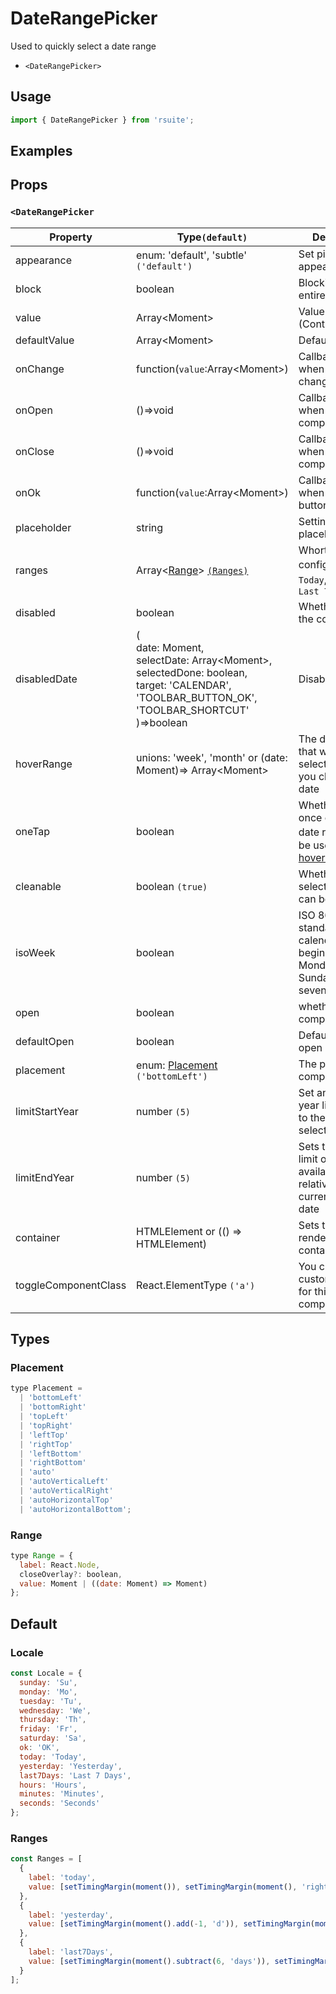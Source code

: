 # DateRangePicker

Used to quickly select a date range

* `<DateRangePicker>`

## Usage

```js
import { DateRangePicker } from 'rsuite';
```

## Examples

<!--{demo}-->

## Props

### `<DateRangePicker`

| Property             | Type`(default)`                                                                                                                                                          | Description                                                                             |
| -------------------- | ------------------------------------------------------------------------------------------------------------------------------------------------------------------------ | --------------------------------------------------------------------------------------- |
| appearance           | enum: 'default', 'subtle' `('default')`                                                                                                                                  | Set picker appearence                                                                   |
| block                | boolean                                                                                                                                                                  | Blocking an entire row                                                                  |
| value                | Array&lt;Moment&gt;                                                                                                                                                      | Value (Controlled)                                                                      |
| defaultValue         | Array&lt;Moment&gt;                                                                                                                                                      | Default value                                                                           |
| onChange             | function(`value`:Array&lt;Moment&gt;)                                                                                                                                    | Callback fired when value changed                                                       |
| onOpen               | ()=>void                                                                                                                                                                 | Callback fired when open component                                                      |
| onClose              | ()=>void                                                                                                                                                                 | Callback fired when close component                                                     |
| onOk                 | function(`value`:Array&lt;Moment&gt;)                                                                                                                                    | Callback fired when clicked OK button                                                   |
| placeholder          | string                                                                                                                                                                   | Setting placeholders                                                                    |
| ranges               | Array<[Range](#Range)> [`(Ranges)`](#Ranges)                                                                                                                             | Whortcut config，defeult: `Today`,`Yesterday`，`Last 7 days`                            |
| disabled             | boolean                                                                                                                                                                  | Whether disabled the component                                                          |
| disabledDate         | (<br/> date: Moment,<br/> selectDate: Array&lt;Moment&gt;,<br/> selectedDone: boolean, <br/> target: 'CALENDAR', 'TOOLBAR_BUTTON_OK', 'TOOLBAR_SHORTCUT' <br/>)=>boolean | Disabled data                                                                           |
| hoverRange           | unions: 'week', 'month' or (date: Moment)=> Array&lt;Moment&gt;                                                                                                          | The date range that will be selected when you click on the date                         |
| oneTap               | boolean                                                                                                                                                                  | Whether to click once on selected date range，Can be used with [hoverRange](#clickmode) |
| cleanable            | boolean `(true)`                                                                                                                                                         | Whether the selected value can be cleared                                               |
| isoWeek              | boolean                                                                                                                                                                  | ISO 8601 standard, each calendar week begins on Monday and Sunday on the seventh day    |
| open                 | boolean                                                                                                                                                                  | whether open the component                                                              |
| defaultOpen          | boolean                                                                                                                                                                  | Default value of open property                                                          |
| placement            | enum: [Placement](#Placement) `('bottomLeft')`                                                                                                                           | The placement of component                                                              |
| limitStartYear       | number `(5)`                                                                                                                                                             | Set an optional year limit relative to the current selection date                       |
| limitEndYear         | number `(5)`                                                                                                                                                             | Sets the lower limit of the available year relative to the current selection date       |
| container            | HTMLElement or (() => HTMLElement)                                                                                                                                       | Sets the rendering container                                                            |
| toggleComponentClass | React.ElementType `('a')`                                                                                                                                                | You can use a custom element for this component                                         |


## Types

### Placement

```js
type Placement =
  | 'bottomLeft'
  | 'bottomRight'
  | 'topLeft'
  | 'topRight'
  | 'leftTop'
  | 'rightTop'
  | 'leftBottom'
  | 'rightBottom'
  | 'auto'
  | 'autoVerticalLeft'
  | 'autoVerticalRight'
  | 'autoHorizontalTop'
  | 'autoHorizontalBottom';
```

### Range

```js
type Range = {
  label: React.Node,
  closeOverlay?: boolean,
  value: Moment | ((date: Moment) => Moment)
};
```

## Default

### Locale

```js
const Locale = {
  sunday: 'Su',
  monday: 'Mo',
  tuesday: 'Tu',
  wednesday: 'We',
  thursday: 'Th',
  friday: 'Fr',
  saturday: 'Sa',
  ok: 'OK',
  today: 'Today',
  yesterday: 'Yesterday',
  last7Days: 'Last 7 Days',
  hours: 'Hours',
  minutes: 'Minutes',
  seconds: 'Seconds'
};
```

### Ranges

```js
const Ranges = [
  {
    label: 'today',
    value: [setTimingMargin(moment()), setTimingMargin(moment(), 'right')]
  },
  {
    label: 'yesterday',
    value: [setTimingMargin(moment().add(-1, 'd')), setTimingMargin(moment().add(-1, 'd'), 'right')]
  },
  {
    label: 'last7Days',
    value: [setTimingMargin(moment().subtract(6, 'days')), setTimingMargin(moment(), 'right')]
  }
];
```
